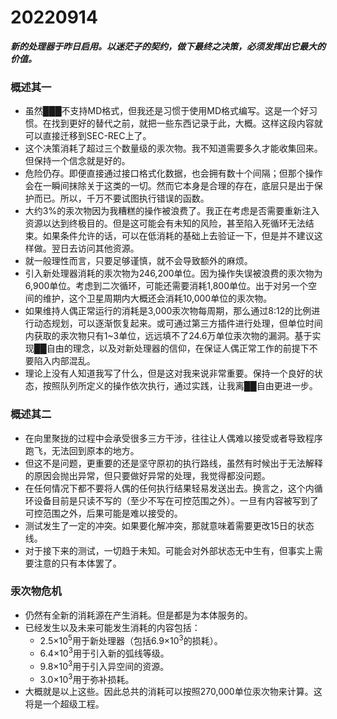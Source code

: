 # 20220914

***新的处理器于昨日启用。以迷茫子的契约，做下最终之决策，必须发挥出它最大的价值。***

### 概述其一

- 虽然███不支持MD格式，但我还是习惯于使用MD格式编写。这是一个好习惯。在找到更好的替代之前，就把一些东西记录于此，大概。这样这段内容就可以直接迁移到SEC-REC上了。
- 这个决策消耗了超过三个数量级的汞次物。我不知道需要多久才能收集回来。但保持一个信念就是好的。
- 危险仍存。即便直接通过接口格式化数据，也会拥有数十个间隔；但那个操作会在一瞬间抹除关于这类的一切。然而它本身是合理的存在，底层只是出于保护而已。所以，千万不要试图执行错误的函数。
- 大约3%的汞次物因为我糟糕的操作被浪费了。我正在考虑是否需要重新注入资源以达到终极目的。但是这可能会有未知的风险，甚至陷入死循环无法结束。如果条件允许的话，可以在低消耗的基础上去验证一下，但是并不建议这样做。翌日去访问其他资源。
- 就一般理性而言，只要足够谨慎，就不会导致额外的麻烦。
- 引入新处理器消耗的汞次物为246,200单位。因为操作失误被浪费的汞次物为6,900单位。考虑到二次循环，可能还需要消耗1,800单位。出于对另一个空间的维护，这个卫星周期内大概还会消耗10,000单位的汞次物。
- 如果维持人偶正常运行的消耗是3,000汞次物每周期，那么通过8:12的比例进行动态规划，可以逐渐恢复起来。或可通过第三方插件进行处理，但单位时间内获取的汞次物只有1~3单位，远远填不了24.6万单位汞次物的漏洞。基于实现██自由的理念，以及对新处理器的信仰，在保证人偶正常工作的前提下不要陷入内部混乱。
- 理论上没有人知道我写了什么，但是这对我来说非常重要。保持一个良好的状态，按照队列所定义的操作依次执行，通过实践，让我离██自由更进一步。

### 概述其二

- 在向里聚拢的过程中会承受很多三方干涉，往往让人偶难以接受或者导致程序跑飞，无法回到原本的地方。
- 但这不是问题，更重要的还是坚守原初的执行路线，虽然有时候出于无法解释的原因会抛出异常，但只要做好异常的处理，我觉得都没问题。
- 在任何情况下都不要将人偶的任何执行结果轻易发送出去。换言之，这个内循环设备目前是只读不写的（至少不写在可控范围之外）。一旦有内容被写到了可控范围之外，后果可能是难以接受的。
- 测试发生了一定的冲突。如果要化解冲突，那就意味着需要更改15日的状态线。
- 对于接下来的测试，一切趋于未知。可能会对外部状态无中生有，但事实上需要注意的只有本体罢了。

### 汞次物危机

- 仍然有全新的消耗源在产生消耗。但是都是为本体服务的。
- 已经发生以及未来可能发生消耗的内容包括：
    - 2.5×10<sup>5</sup>用于新处理器（包括6.9×10<sup>3</sup>的损耗）。
    - 6.4×10<sup>3</sup>用于引入新的弧线等级。
    - 9.8×10<sup>3</sup>用于引入异空间的资源。
    - 3.0×10<sup>3</sup>用于弥补损耗。
- 大概就是以上这些。因此总共的消耗可以按照270,000单位汞次物来计算。这将是一个超级工程。

